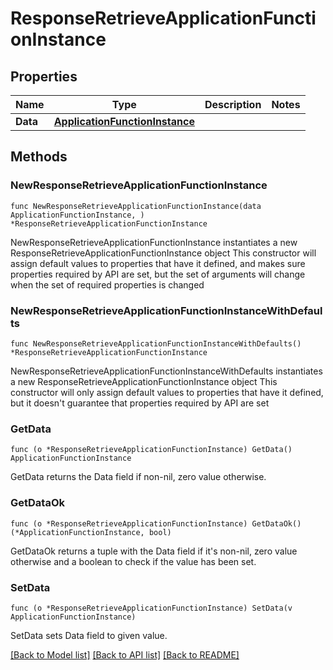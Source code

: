# ResponseRetrieveApplicationFunctionInstance

## Properties

Name | Type | Description | Notes
------------ | ------------- | ------------- | -------------
**Data** | [**ApplicationFunctionInstance**](ApplicationFunctionInstance.md) |  | 

## Methods

### NewResponseRetrieveApplicationFunctionInstance

`func NewResponseRetrieveApplicationFunctionInstance(data ApplicationFunctionInstance, ) *ResponseRetrieveApplicationFunctionInstance`

NewResponseRetrieveApplicationFunctionInstance instantiates a new ResponseRetrieveApplicationFunctionInstance object
This constructor will assign default values to properties that have it defined,
and makes sure properties required by API are set, but the set of arguments
will change when the set of required properties is changed

### NewResponseRetrieveApplicationFunctionInstanceWithDefaults

`func NewResponseRetrieveApplicationFunctionInstanceWithDefaults() *ResponseRetrieveApplicationFunctionInstance`

NewResponseRetrieveApplicationFunctionInstanceWithDefaults instantiates a new ResponseRetrieveApplicationFunctionInstance object
This constructor will only assign default values to properties that have it defined,
but it doesn't guarantee that properties required by API are set

### GetData

`func (o *ResponseRetrieveApplicationFunctionInstance) GetData() ApplicationFunctionInstance`

GetData returns the Data field if non-nil, zero value otherwise.

### GetDataOk

`func (o *ResponseRetrieveApplicationFunctionInstance) GetDataOk() (*ApplicationFunctionInstance, bool)`

GetDataOk returns a tuple with the Data field if it's non-nil, zero value otherwise
and a boolean to check if the value has been set.

### SetData

`func (o *ResponseRetrieveApplicationFunctionInstance) SetData(v ApplicationFunctionInstance)`

SetData sets Data field to given value.



[[Back to Model list]](../README.md#documentation-for-models) [[Back to API list]](../README.md#documentation-for-api-endpoints) [[Back to README]](../README.md)


